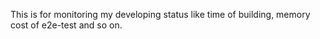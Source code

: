 This is for monitoring my developing status like time of building,
memory cost of e2e-test and so on.